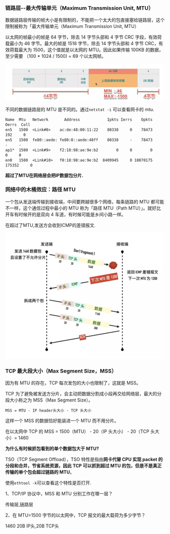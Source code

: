### 链路层--最大传输单元（Maximum Transmission Unit, MTU）

数据链路层传输的帧大小是有限制的，不能把一个太大的包直接塞给链路层，这个限制被称为「最大传输单元（Maximum Transmission Unit, MTU）



以太网的帧最小的帧是 64 字节，除去 14 字节头部和 4 字节 CRC 字段，有效荷载最小为 46 字节。最大的帧是 1518 字节，除去 14 字节头部和 4 字节 CRC，有效荷载最大为 1500，这个值就是以太网的 MTU。因此如果传输 100KB 的数据，至少需要 （100 * 1024 / 1500) = 69 个以太网帧。

<img src="assets/MSS与MTU/image-20190929155841077.png" alt="image-20190929155841077" style="zoom:50%;" />

不同的数据链路层的 MTU 是不同的。通过`netstat -i` 可以查看网卡的 mtu.

```
Name  Mtu   Network       Address            Ipkts Ierrs    Opkts Oerrs  Coll
en5   1500  <Link#8>    ac:de:48:00:11:22    80338     0    78473   192     0
en5   1500  fe80::aede: fe80:8::aede:48ff    80338     -    78473     -     -
ap1*  1500  <Link#9>    f2:18:98:ae:9e:b2        0     0        0     0     0
en0   1500  <Link#10>   f0:18:98:ae:9e:b2  8409945     0 18070175 175352     0
```



**超过了MTU在网络层会把IP数据包分片.**



### 网络中的木桶效应：路径 MTU

一个包从发送端传输到接收端，中间要跨越很多个网络，每条链路的 MTU 都可能不一样，这个通信过程中最小的 MTU 称为「路径 MTU（Path MTU）」。就好比开车有时候开的是双向 4 车道，有时候可能是乡间小路一样。



在超过了MTU,发送方会收到ICMP的差错报文.

<img src="assets/MSS与MTU/image-20190929160345505.png" alt="image-20190929160345505" style="zoom:50%;" />



### TCP 最大段大小（Max Segment Size，MSS）

因为有 MTU 的存在，TCP 每次发包的大小也限制了，这就是 MSS。

TCP 为了避免被发送方分片，会主动把数据分割成小段再交给网络层，最大的分段大小称之为 MSS（Max Segment Size）。

```
MSS = MTU - IP header头大小 - TCP 头大小
```

这样一个 MSS 的数据恰好能装进一个 MTU 而不用分片。

在以太网中 TCP 的 MSS = 1500（MTU） - 20（IP 头大小） - 20（TCP 头大小）= 1460

**为什么有时候抓包看到的单个数据包大于 MTU?**

TSO（TCP Segment Offload），TSO 特性是指由**网卡代替 CPU 实现 packet 的分段和合并，节省系统资源，因此 TCP 可以抓到超过 MTU 的包，但是不是真正传输的单个包会超过链路的 MTU**。

使用`ethtool -k`可以查看这个特性是否打开.





1、TCP/IP 协议中，MSS 和 MTU 分别工作在哪一层？

传输层,链路层

2、在 MTU=1500 字节的以太网中，TCP 报文的最大载荷为多少字节？

 1460 20B IP头,20B TCP头
